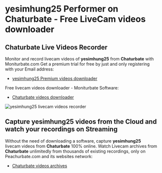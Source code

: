 # yesimhung25 Performer on Chaturbate - Free LiveCam videos downloader

## Chaturbate Live Videos Recorder

Monitor and record livecam videos of **yesimhung25** from **Chaturbate** with Moniturbate.com
Get a premium trial for free by just and only registering with your Email address:
* [yesimhung25 Premium videos downloader](https://moniturbate.com/request-demo-licence-key.html)

Free livecam videos downloader - Moniturbate Software:
* [Chaturbate videos downloader](https://moniturbate.com/moniturbate-download-software.html)

![yesimhung25 livecam videos recorder](https://peachurnet.com/templates/moniturbate-software.png)


## Capture yesimhung25 videos from the Cloud and watch your recordings on Streaming

Without the need of downloading a software, capture **yesimhung25** livecam videos from **Chaturbate** 100% online.
Watch Livecam archives from **Chaturbate** unlimitedly from thousands of existing recordings, only on Peachurbate.com and its websites network:
* [Chaturbate videos archives](https://peachurnet.com/)